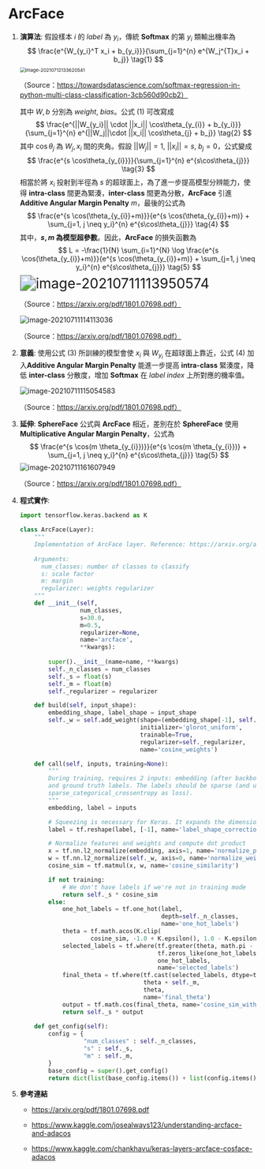 # ArcFace 

1. **演算法**: 假設樣本 $i$ 的 $label$ 為 $y_i$，傳統 **Softmax** 的第 $y_i$ 類輸出機率為
   $$
   \frac{e^{W_{y_i}^T x_i + b_{y_i}}}{\sum_{j=1}^{n} e^{W_j^{T}x_i + b_j}} \tag{1}
   $$
   <img src="C:\Users\user\AppData\Roaming\Typora\typora-user-images\image-20210712133620541.png" alt="image-20210712133620541" style="zoom: 67%;" />
   
   （Source：https://towardsdatascience.com/softmax-regression-in-python-multi-class-classification-3cb560d90cb2）
   
   其中 $W, b$ 分別為 $weight$, $bias$。公式 $(1)$ 可改寫成
   $$
   \frac{e^{||W_{y_i}|| \cdot ||x_i|| \cos\theta_{y_{i}} + b_{y_i}}}{\sum_{j=1}^{n} e^{||W_j||\cdot ||x_i|| \cos\theta_{j}  + b_j}} \tag{2}
   $$
   其中 $\cos\theta_j$ 為 $W_j, x_i$ 間的夾角。假設 $||W_j|| = 1,\ ||x_i|| =s,\ b_j = 0$，公式變成
   $$
   \frac{e^{s \cos\theta_{y_{i}}}}{\sum_{j=1}^{n} e^{s\cos\theta_{j}}} \tag{3}
   $$
   相當於將 $x_i$ 投射到半徑為 $s$ 的超球面上，為了進一步提高模型分辨能力，使得 **intra-class** 間更為緊湊，**inter-class** 間更為分散，**ArcFace** 引進 **Additive Angular Margin Penalty** $m$，最後的公式為
   $$
   \frac{e^{s \cos(\theta_{y_{i}}+m)}}{e^{s \cos(\theta_{y_{i}}+m)} + \sum_{j=1, j \neq y_i}^{n} e^{s\cos\theta_{j}}} \tag{4}
   $$
   其中，**$s, m$ 為模型超參數**。因此，**ArcFace** 的損失函數為
   $$
   L = -\frac{1}{N} \sum_{i=1}^{N} \log \frac{e^{s \cos(\theta_{y_{i}}+m)}}{e^{s \cos(\theta_{y_{i}}+m)} + \sum_{j=1, j \neq y_i}^{n} e^{s\cos\theta_{j}}} \tag{5}
   $$
   <img src="C:\Users\user\AppData\Roaming\Typora\typora-user-images\image-20210711113950574.png" alt="image-20210711113950574" style="zoom: 200%;" />

   （Source：https://arxiv.org/pdf/1801.07698.pdf）

   

   ![image-20210711114113036](C:\Users\user\AppData\Roaming\Typora\typora-user-images\image-20210711114113036.png)
   
   （Source：https://arxiv.org/pdf/1801.07698.pdf）
   
   
   
2. **意義**:  使用公式 $(3)$ 所訓練的模型會使 $x_i$ 與 $W_{y_{i}}$ 在超球面上靠近，公式 $(4)$ 加入**Additive Angular Margin Penalty** 能進一步提高 **intra-class** 緊湊度，降低 **inter-class** 分散度，增加 **Softmax** 在 $label \ index$ 上所對應的機率值。 

   ![image-20210711115054583](C:\Users\user\AppData\Roaming\Typora\typora-user-images\image-20210711115054583.png)

   （Source：https://arxiv.org/pdf/1801.07698.pdf）

3. **延伸**: **SphereFace** 公式與 **ArcFace** 相近，差別在於 **SphereFace** 使用 **Multiplicative Angular Margin Penalty**，公式為
   $$
   \frac{e^{s \cos(m \theta_{y_{i}})}}{e^{s \cos(m \theta_{y_{i}})} + \sum_{j=1, j \neq y_i}^{n} e^{s\cos\theta_{j}}} \tag{5}
   $$
   ![image-20210711161607949](C:\Users\user\AppData\Roaming\Typora\typora-user-images\image-20210711161607949.png)

   （Source：https://arxiv.org/pdf/1801.07698.pdf）

4. **程式實作**:

   ```python
   import tensorflow.keras.backend as K
   
   class ArcFace(Layer):
       """
       Implementation of ArcFace layer. Reference: https://arxiv.org/abs/1801.07698
       
       Arguments:
         num_classes: number of classes to classify
         s: scale factor
         m: margin
         regularizer: weights regularizer
       """
       def __init__(self,
                    num_classes,
                    s=30.0,
                    m=0.5,
                    regularizer=None,
                    name='arcface',
                    **kwargs):
           
           super().__init__(name=name, **kwargs)
           self._n_classes = num_classes
           self._s = float(s)
           self._m = float(m)
           self._regularizer = regularizer
   
       def build(self, input_shape):
           embedding_shape, label_shape = input_shape
           self._w = self.add_weight(shape=(embedding_shape[-1], self._n_classes),
                                     initializer='glorot_uniform',
                                     trainable=True,
                                     regularizer=self._regularizer,
                                     name='cosine_weights')
   
       def call(self, inputs, training=None):
           """
           During training, requires 2 inputs: embedding (after backbone+pool+dense),
           and ground truth labels. The labels should be sparse (and use
           sparse_categorical_crossentropy as loss).
           """
           embedding, label = inputs
   
           # Squeezing is necessary for Keras. It expands the dimension to (n, 1)
           label = tf.reshape(label, [-1], name='label_shape_correction')
   
           # Normalize features and weights and compute dot product
           x = tf.nn.l2_normalize(embedding, axis=1, name='normalize_prelogits')
           w = tf.nn.l2_normalize(self._w, axis=0, name='normalize_weights')
           cosine_sim = tf.matmul(x, w, name='cosine_similarity')
   
           if not training:
               # We don't have labels if we're not in training mode
               return self._s * cosine_sim
           else:
               one_hot_labels = tf.one_hot(label,
                                           depth=self._n_classes,
                                           name='one_hot_labels')
               theta = tf.math.acos(K.clip(
                       cosine_sim, -1.0 + K.epsilon(), 1.0 - K.epsilon()))
               selected_labels = tf.where(tf.greater(theta, math.pi - self._m),
                                          tf.zeros_like(one_hot_labels),
                                          one_hot_labels,
                                          name='selected_labels')
               final_theta = tf.where(tf.cast(selected_labels, dtype=tf.bool),
                                      theta + self._m,
                                      theta,
                                      name='final_theta')
               output = tf.math.cos(final_theta, name='cosine_sim_with_margin')
               return self._s * output
           
       def get_config(self):
           config = {
                     "num_classes" : self._n_classes,
                     "s" : self._s,
                     "m" : self._m,
           }
           base_config = super().get_config()
           return dict(list(base_config.items()) + list(config.items()))  
   ```
   
   

1. **參考連結**
   + https://arxiv.org/pdf/1801.07698.pdf

   + https://www.kaggle.com/josealways123/understanding-arcface-and-adacos

   + https://www.kaggle.com/chankhavu/keras-layers-arcface-cosface-adacos







